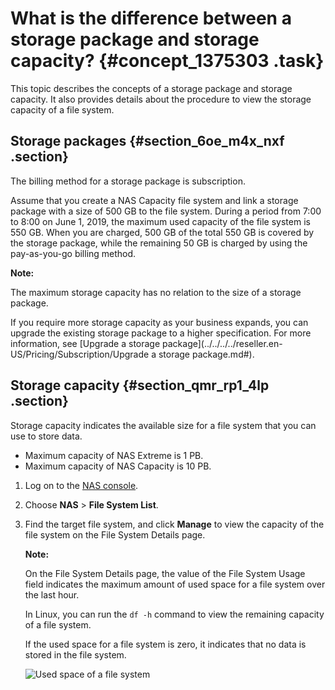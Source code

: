 # What is the difference between a storage package and storage capacity? {#concept_1375303 .task}

This topic describes the concepts of a storage package and storage capacity. It also provides details about the procedure to view the storage capacity of a file system.

## Storage packages {#section_6oe_m4x_nxf .section}

The billing method for a storage package is subscription.

Assume that you create a NAS Capacity file system and link a storage package with a size of 500 GB to the file system. During a period from 7:00 to 8:00 on June 1, 2019, the maximum used capacity of the file system is 550 GB. When you are charged, 500 GB of the total 550 GB is covered by the storage package, while the remaining 50 GB is charged by using the pay-as-you-go billing method.

**Note:** 

The maximum storage capacity has no relation to the size of a storage package.

If you require more storage capacity as your business expands, you can upgrade the existing storage package to a higher specification. For more information, see [Upgrade a storage package](../../../../reseller.en-US/Pricing/Subscription/Upgrade a storage package.md#).

## Storage capacity {#section_qmr_rp1_4lp .section}

Storage capacity indicates the available size for a file system that you can use to store data.

-   Maximum capacity of NAS Extreme is 1 PB.
-   Maximum capacity of NAS Capacity is 10 PB.

1.  Log on to the [NAS console](partners-intl.console.aliyun.com/#/nas).
2.  Choose **NAS** \> **File System List**.
3.  Find the target file system, and click **Manage** to view the capacity of the file system on the File System Details page.

    **Note:** 

    On the File System Details page, the value of the File System Usage field indicates the maximum amount of used space for a file system over the last hour.

    In Linux, you can run the `df -h` command to view the remaining capacity of a file system.

    If the used space for a file system is zero, it indicates that no data is stored in the file system.

    ![Used space of a file system](http://static-aliyun-doc.oss-cn-hangzhou.aliyuncs.com/assets/img/1095538/156698684354043_en-US.png)


